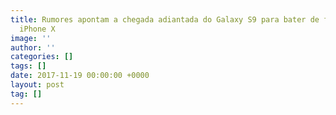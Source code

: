 ```yaml
---
title: Rumores apontam a chegada adiantada do Galaxy S9 para bater de frente com o
  iPhone X
image: ''
author: ''
categories: []
tags: []
date: 2017-11-19 00:00:00 +0000
layout: post
tag: []
---
```


